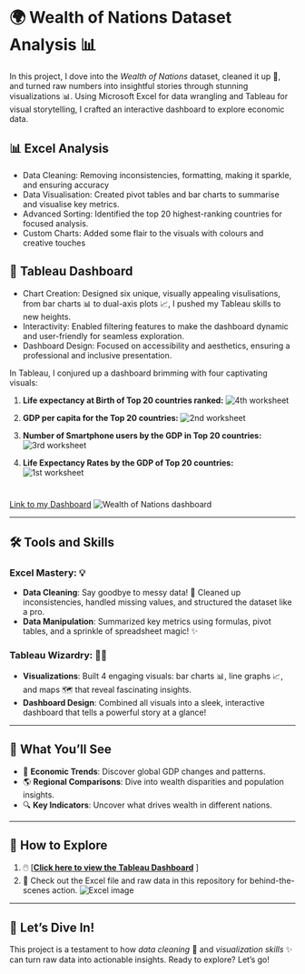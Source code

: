 
# 🌍 Wealth of Nations Dataset Analysis 📊

In this project, I dove into the *Wealth of Nations* dataset, cleaned it up 🧹, and turned raw numbers into insightful stories through stunning visualizations 📊. Using Microsoft Excel for data wrangling and Tableau for visual storytelling, I crafted an interactive dashboard to explore economic data.


## 📊 Excel Analysis

- Data Cleaning: Removing inconsistencies, formatting, making it sparkle, and ensuring accuracy 
- Data Visualisation: Created pivot tables and bar charts to summarise and visualise key metrics.
- Advanced Sorting: Identified the top 20 highest-ranking countries for focused analysis.
- Custom Charts: Added some flair to the visuals with colours and creative touches 

## 🎨 Tableau Dashboard
- Chart Creation: Designed six unique, visually appealing visulisations, from bar charts 📊 to dual-axis plots 📈, I pushed my Tableau skills to new heights.
- Interactivity: Enabled filtering features to make the dashboard dynamic and user-friendly for seamless exploration.
- Dashboard Design: Focused on accessibility and aesthetics, ensuring a professional and inclusive presentation.

In Tableau, I conjured up a dashboard brimming with four captivating visuals:

1. **Life expectancy at Birth of Top 20 countries ranked:**
        ![4th worksheet](https://github.com/user-attachments/assets/ceb8bf63-79db-4ae9-96e6-dd4555535736)
 
2. **GDP per capita for the Top 20 countries:**
   ![2nd worksheet](https://github.com/user-attachments/assets/7b610dae-f8d7-476d-a4c6-e4c6db3f0c5c)
 
3. **Number of Smartphone users by the GDP in Top 20 countries:**
    ![3rd worksheet](https://github.com/user-attachments/assets/e854d322-299e-44b6-8149-b82b0d3209bd)
   
4. **Life Expectancy Rates by the GDP of Top 20 countries:**          ![1st worksheet](https://github.com/user-attachments/assets/8627cf64-4d99-4f49-aed7-bc64f479284c)


# 


[Link to my Dashboard](https://public.tableau.com/app/profile/maryam.begum/viz/MaryamBegumWealthofNationsbytheirGDP/WealthofNationsbytheirGDP)
![Wealth of Nations dashboard](https://github.com/user-attachments/assets/53357521-660a-413b-be95-313d89ab45b9)


---

## 🛠️ Tools and Skills  
### Excel Mastery: 💡  
- **Data Cleaning**: Say goodbye to messy data! 🧽 Cleaned up inconsistencies, handled missing values, and structured the dataset like a pro.  
- **Data Manipulation**: Summarized key metrics using formulas, pivot tables, and a sprinkle of spreadsheet magic! ✨  

### Tableau Wizardry: 🧙‍♂️  
- **Visualizations**: Built 4 engaging visuals: bar charts 📊, line graphs 📈, and maps 🗺️ that reveal fascinating insights.  
- **Dashboard Design**: Combined all visuals into a sleek, interactive dashboard that tells a powerful story at a glance!  

---

## 🌟 What You’ll See  
- 🧭 **Economic Trends**: Discover global GDP changes and patterns.  
- 🌎 **Regional Comparisons**: Dive into wealth disparities and population insights.  
- 🔍 **Key Indicators**: Uncover what drives wealth in different nations.  

---

## 🚀 How to Explore  
1. 🖱️ [**[Click here to view the Tableau Dashboard](https://public.tableau.com/app/profile/maryam.begum/viz/MaryamBegumWealthofNationsbytheirGDP/WealthofNationsbytheirGDP)**  ]
2. 📂 Check out the Excel file and raw data in this repository for behind-the-scenes action.
   ![Excel image](https://github.com/user-attachments/assets/8b6f8f3d-443d-4b2a-a008-9e89ccc2d49a)


---

## 🎉 Let’s Dive In!  
This project is a testament to how *data cleaning* 🧹 and *visualization skills* ✨ can turn raw data into actionable insights. Ready to explore? Let’s go!  
